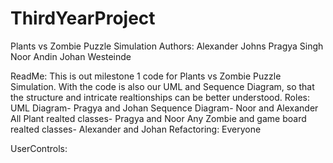# ThirdYearProject

Plants vs Zombie Puzzle Simulation 
Authors: 
Alexander Johns 
Pragya Singh 
Noor Andin 
Johan Westeinde

ReadMe: 
This is out milestone 1 code for Plants vs Zombie Puzzle Simulation. With the code is also our UML and Sequence Diagram, so that the structure and intricate realtionships can be better understood. 
Roles: UML Diagram- Pragya and Johan 
Sequence Diagram- Noor and Alexander 
All Plant realted classes- Pragya and Noor 
Any Zombie and game board realted classes- Alexander and Johan
Refactoring: Everyone

UserControls:
